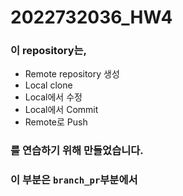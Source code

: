 # 2022732036_HW4

### 이 repository는,
   * Remote repository 생성
   * Local clone
   * Local에서 수정
   * Local에서 Commit
   * Remote로 Push
### 를 연습하기 위해 만들었습니다.

### 이 부분은 `branch_pr`부분에서 